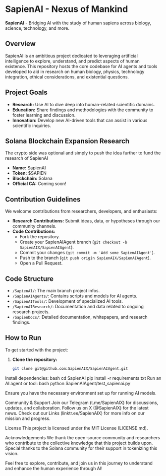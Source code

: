 # SapienAI - Nexus of Mankind

**SapienAI** - Bridging AI with the study of human sapiens across biology, science, technology, and more.

## Overview

SapienAI is an ambitious project dedicated to leveraging artificial intelligence to explore, understand, and predict aspects of human existence. This repository hosts the core codebase for AI agents and tools developed to aid in research on human biology, physics, technology integration, ethical considerations, and existential questions.

## Project Goals

- **Research:** Use AI to dive deep into human-related scientific domains.
- **Education:** Share findings and methodologies with the community to foster learning and discussion.
- **Innovation:** Develop new AI-driven tools that can assist in various scientific inquiries.

## Solana Blockchain Expansion Research

The crypto side was optional and simply to push the idea further to fund the research of SapienAI

- **Name:** SapienAI
- **Token:** $SAPIEN
- **Blockchain:** Solana
- **Official CA:** Coming soon!

## Contribution Guidelines

We welcome contributions from researchers, developers, and enthusiasts:

- **Research Contributions:** Submit ideas, data, or hypotheses through our community channels.
- **Code Contributions:**
  - Fork the repository.
  - Create your SapienAIAgent branch (`git checkout -b SapienAIX/SapienAIAgent`).
  - Commit your changes (`git commit -m 'Add some SapienAIAgent'`).
  - Push to the branch (`git push origin SapienAIX/SapienAIAgent`).
  - Open a Pull Request.

## Code Structure

- `/SapienAI/`: The main branch project infos.
- `/SapienAIAgents/`: Contains scripts and models for AI agents.
- `/SapienAITools/`: Development of specialized AI tools.
- `/SapienAIResearch/`: Documentation and data related to ongoing research projects.
- `/SapienDocs/`: Detailed documentation, whitepapers, and research findings.

## How to Run

To get started with the project:

1. **Clone the repository:**
   ```bash
   git clone git@github.com:SapienAIX/SapienAIAgent.git
Install dependencies:
bash
cd SapienAI
pip install -r requirements.txt
Run an AI agent or tool:
bash
python SapienAIAgent/test_sapienai.py

Ensure you have the necessary environment set up for running AI models.

Community & Support
Join our Telegram (t.me/SapienAIX) for discussions, updates, and collaboration.
Follow us on X (@SapienAIX) for the latest news.
Check out our Links (linktr.ee/SapienAIX) for more info on our mission and progress.

License
This project is licensed under the MIT License (LICENSE.md).

Acknowledgements
We thank the open-source community and researchers who contribute to the collective knowledge that this project builds upon. Special thanks to the Solana community for their support in tokenizing this vision.

Feel free to explore, contribute, and join us in this journey to understand and enhance the human experience through AI!
